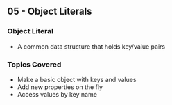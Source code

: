## 05 - Object Literals

### Object Literal

- A common data structure that holds key/value pairs

### Topics Covered

- Make a basic object with keys and values
- Add new properties on the fly
- Access values by key name
